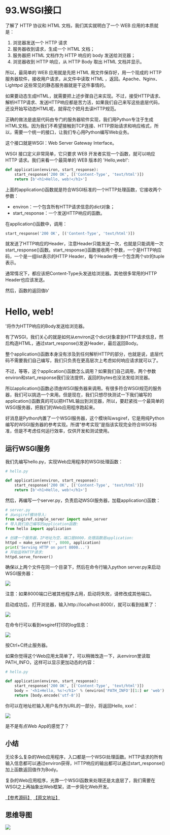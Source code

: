 # 93.WSGI接口

了解了 HTTP 协议和 HTML 文档，我们其实就明白了一个 WEB 应用的本质就是：

1. 浏览器发送一个 HTTP 请求
2. 服务器收到请求，生成一个 HTML 文档；
3. 服务器把 HTML 文档作为 HTTP 响应的 body 发送给浏览器；
4. 浏览器收到 HTTP 响应，从 HTTP Body 取出 HTML 文档并显示。

所以，最简单的 WEB 应用就是先把 HTML 用文件保存好，用一个现成的 HTTP 服务器软件，接收用户请求，从文件中读取 HTML ，返回。Apache、Nginx、Lighttpd 这些常见的静态服务器就是干这件事情的。

如果要动态生成HTML，就需要把上述步骤自己来实现。不过，接受HTTP请求、解析HTTP请求、发送HTTP响应都是苦力活，如果我们自己来写这些底层代码，还没开始写动态HTML呢，就得花个把月去读HTTP规范。

正确的做法是底层代码由专门的服务器软件实现，我们用Python专注于生成HTML文档。因为我们不希望接触到TCP连接、HTTP原始请求和响应格式，所以，需要一个统一的接口，让我们专心用Python编写Web业务。

这个接口就是WSGI：Web Server Gateway Interface。

WSGI 接口定义非常简单，它只要求 WEB 开发者实现一个函数，就可以响应 HTTP 请求。我们来看一个最简单的 WEB 版本的 'Hello,web!':

````python
def application(environ, start_response):
    start_response('200 OK', [('Content-Type', 'text/html')])
    return [b'<h1>Hello, web!</h1>']
````

上面的application()函数就是符合WSGI标准的一个HTTP处理函数，它接收两个参数：

* environ：一个包含所有HTTP请求信息的dict对象；
* start_response：一个发送HTTP响应的函数。

在application()函数中，调用：

````python
start_response('200 OK', [('Content-Type', 'text/html')])
````

就发送了HTTP响应的Header，注意Header只能发送一次，也就是只能调用一次start_response()函数。start_response()函数接收两个参数，一个是HTTP响应码，一个是一组list表示的HTTP Header，每个Header用一个包含两个str的tuple表示。

通常情况下，都应该把Content-Type头发送给浏览器。其他很多常用的HTTP Header也应该发送。

然后，函数的返回值b'<h1>Hello, web!</h1>'将作为HTTP响应的Body发送给浏览器。

有了WSGI，我们关心的就是如何从environ这个dict对象拿到HTTP请求信息，然后构造HTML，通过start_response()发送Header，最后返回Body。

整个application()函数本身没有涉及到任何解析HTTP的部分，也就是说，底层代码不需要我们自己编写，我们只负责在更高层次上考虑如何响应请求就可以了。

不过，等等，这个application()函数怎么调用？如果我们自己调用，两个参数environ和start_response我们没法提供，返回的bytes也没法发给浏览器。

所以application()函数必须由WSGI服务器来调用。有很多符合WSGI规范的服务器，我们可以挑选一个来用。但是现在，我们只想尽快测试一下我们编写的application()函数真的可以把HTML输出到浏览器，所以，要赶紧找一个最简单的WSGI服务器，把我们的Web应用程序跑起来。

好消息是Python内置了一个WSGI服务器，这个模块叫wsgiref，它是用纯Python编写的WSGI服务器的参考实现。所谓“参考实现”是指该实现完全符合WSGI标准，但是不考虑任何运行效率，仅供开发和测试使用。

## 运行WSGI服务

我们先编写hello.py，实现Web应用程序的WSGI处理函数：

````python
# hello.py

def application(environ, start_response):
    start_response('200 OK', [('Content-Type', 'text/html')])
    return [b'<h1>Hello, web!</h1>']
````

然后，再编写一个server.py，负责启动WSGI服务器，加载application()函数：

````python
# server.py
# 从wsgiref模块导入:
from wsgiref.simple_server import make_server
# 导入我们自己编写的application函数:
from hello import application

# 创建一个服务器，IP地址为空，端口是8000，处理函数是application:
httpd = make_server('', 8000, application)
print('Serving HTTP on port 8000...')
# 开始监听HTTP请求:
httpd.serve_forever()
````

确保以上两个文件在同一个目录下，然后在命令行输入python server.py来启动WSGI服务器：

![](../images/httpd.jpg)

注意：如果8000端口已被其他程序占用，启动将失败，请修改成其他端口。

启动成功后，打开浏览器，输入http://localhost:8000/，就可以看到结果了：

![](../images/locaLshot.jpg)

在命令行可以看到wsgiref打印的log信息：

![](../images/http_log.jpg)

按Ctrl+C终止服务器。

如果你觉得这个Web应用太简单了，可以稍微改造一下，从environ里读取PATH_INFO，这样可以显示更加动态的内容：

````python
# hello.py

def application(environ, start_response):
    start_response('200 OK', [('Content-Type', 'text/html')])
    body = '<h1>Hello, %s!</h1>' % (environ['PATH_INFO'][1:] or 'web')
    return [body.encode('utf-8')]
````

你可以在地址栏输入用户名作为URL的一部分，将返回Hello, xxx!：

![](../images/http_get.jpg)

是不是有点Web App的感觉了？

## 小结

无论多么复杂的Web应用程序，入口都是一个WSGI处理函数。HTTP请求的所有输入信息都可以通过environ获得，HTTP响应的输出都可以通过start_response()加上函数返回值作为Body。

复杂的Web应用程序，光靠一个WSGI函数来处理还是太底层了，我们需要在WSGI之上再抽象出Web框架，进一步简化Web开发。

[【参考源码】](https://github.com/michaelliao/learn-python3/tree/master/samples/web) [【原文地址】](https://www.liaoxuefeng.com/wiki/0014316089557264a6b348958f449949df42a6d3a2e542c000/001432012393132788f71e0edad4676a3f76ac7776f3a16000)


## 思维导图

![](../images/WSGI接口.png)
